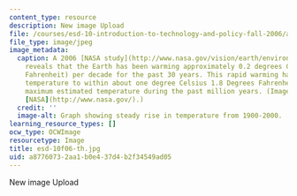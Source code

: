 ```yaml
---
content_type: resource
description: New image Upload
file: /courses/esd-10-introduction-to-technology-and-policy-fall-2006/a87760732aa1b0e437d4b2f34549ad05_esd-10f06-th.jpg
file_type: image/jpeg
image_metadata:
  caption: A 2006 [NASA study](http://www.nasa.gov/vision/earth/environment/world_warmth.html)
    reveals that the Earth has been warming approximately 0.2 degrees Celsius (.36
    Fahrenheit) per decade for the past 30 years. This rapid warming has brought global
    temperature to within about one degree Celsius 1.8 Degrees Fahrenheit) of the
    maximum estimated temperature during the past million years. (Image courtesy of
    [NASA](http://www.nasa.gov/).)
  credit: ''
  image-alt: Graph showing steady rise in temperature from 1900-2000.
learning_resource_types: []
ocw_type: OCWImage
resourcetype: Image
title: esd-10f06-th.jpg
uid: a8776073-2aa1-b0e4-37d4-b2f34549ad05
---
```

New image Upload

